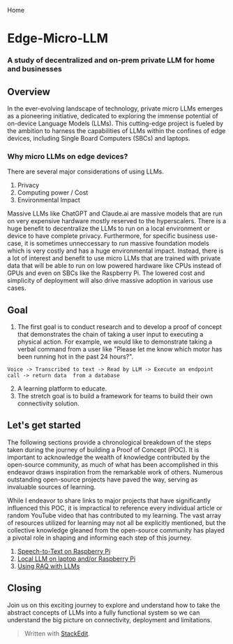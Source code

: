 Home
# Edge-Micro-LLM

### A study of decentralized and on-prem private LLM for home and businesses

## Overview

In the ever-evolving landscape of technology, private micro LLMs emerges as a pioneering initiative, dedicated to exploring the immense potential of on-device Language Models (LLMs). This cutting-edge project is fueled by the ambition to harness the capabilities of LLMs within the confines of edge devices, including Single Board Computers (SBCs) and laptops.

### Why micro LLMs on edge devices?

There are several major considerations of using LLMs.

 1. Privacy
 2. Computing power / Cost
 3. Environmental Impact

Massive LLMs like ChatGPT and Claude.ai are massive models that are run on very expensive hardware mostly reserved to the hyperscalers.  There is a huge benefit to decentralize the LLMs to run on a local environment or device to have complete privacy.  Furthermore, for specific business use-case, it is sometimes unneccessary to run massive foundation models which is very costly and has a huge environmental impact.  Instead, there is a lot of interest and benefit to use micro LLMs that are trained with private data that will be able to run on low powered hardware like CPUs instead of GPUs and even on SBCs like the Raspberry Pi.  The lowered cost and simplicity of deployment will also drive massive adoption in various use cases.

## Goal

1. The first goal is to conduct research and to develop a proof of concept that demonstrates the chain of taking a user input to executing a physical action.  For example, we would like to demonstrate taking a verbal command from a user like "Please let me know which motor has been running hot in the past 24 hours?".  

```
Voice -> Transcribed to text -> Read by LLM -> Execute an endpoint call -> return data	from a database
```
2.	A learning platform to educate.
3. The stretch goal is to build a framework for teams to build their own connectivity solution.

## Let's get started
The following sections provide a chronological breakdown of the steps taken during the journey of building a Proof of Concept (POC). It is important to acknowledge the wealth of knowledge contributed by the open-source community, as much of what has been accomplished in this endeavor draws inspiration from the remarkable work of others. Numerous outstanding open-source projects have paved the way, serving as invaluable sources of learning.

While I endeavor to share links to major projects that have significantly influenced this POC, it is impractical to reference every individual article or random YouTube video that has contributed to my learning. The vast array of resources utilized for learning may not all be explicitly mentioned, but the collective knowledge gleaned from the open-source community has played a pivotal role in shaping and informing each step of this journey.

1.	[Speech-to-Text on Raspberry Pi](https://hujanais.github.io/edge-llm/part-1)
2.	[Local LLM on laptop and/or Raspberry Pi](https://hujanais.github.io/edge-llm/part-2)
3.	[Using RAQ with LLMs](https://hujanais.github.io/edge-llm/part-3)

## Closing
Join us on this exciting journey to explore and understand how to take the abstract concepts of LLMs into a fully functional system so we can understand the big picture on connectivity, deployment and limitations.

> Written with [StackEdit](https://stackedit.io/).